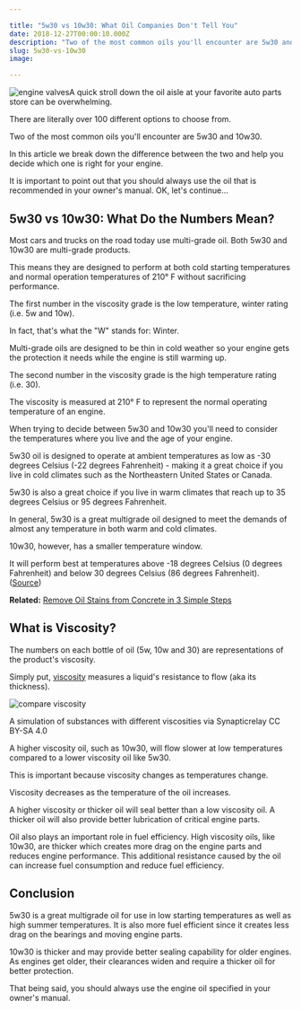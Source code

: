 ```yaml
---

title: "5w30 vs 10w30: What Oil Companies Don't Tell You"
date: 2018-12-27T00:00:10.000Z
description: "Two of the most common oils you'll encounter are 5w30 and 10w30. In this article we break down the important difference between the two..."
slug: 5w30-vs-10w30
image:

---
```


<img src="https://www.hcdmag.com/wp-content/uploads/engine-valves-photo-300x200.jpg" alt="engine valves " />A quick stroll down the oil aisle at your favorite auto parts store can be overwhelming. 

There are literally over 100 different options to choose from.

Two of the most common oils you'll encounter are 5w30 and 10w30. 

In this article we break down the difference between the two and help you decide which one is right for your engine.

It is important to point out that you should always use the oil that is recommended in your owner's manual. OK, let's continue...

<h2>5w30 vs 10w30: What Do the Numbers Mean?</h2>

Most cars and trucks on the road today use multi-grade oil. Both 5w30 and 10w30 are multi-grade products. 

This means they are designed to perform at both cold starting temperatures and normal operation temperatures of 210° F without sacrificing performance.

The first number in the viscosity grade is the low temperature, winter rating (i.e. 5w and 10w). 

In fact, that's what the "W" stands for: Winter. 

Multi-grade oils are designed to be thin in cold weather so your engine gets the protection it needs while the engine is still warming up. 

The second number in the viscosity grade is the high temperature rating (i.e. 30). 

The viscosity is measured at 210° F to represent the normal operating temperature of an engine.

When trying to decide between 5w30 and 10w30 you'll need to consider the temperatures where you live and the age of your engine.

5w30 oil is designed to operate at ambient temperatures as low as -30 degrees Celsius (-22 degrees Fahrenheit) - making it a great choice if you live in cold climates such as the Northeastern United States or Canada. 

5w30 is also a great choice if you live in warm climates that reach up to 35 degrees Celsius or 95 degrees Fahrenheit.

In general, 5w30 is a great multigrade oil designed to meet the demands of almost any temperature in both warm and cold climates.

10w30, however, has a smaller temperature window. 

It will perform best at temperatures above -18 degrees Celsius (0 degrees Fahrenheit) and below 30 degrees Celsius (86 degrees Fahrenheit). (<a href="http://www.machinerylubrication.com/Read/30197/choose-engine-oil" target="_blank">Source</a>)

<strong>Related:</strong> <a href="https://www.doorwaysmagazine.com/remove-oil-stains-from-concrete-driveway/" target="_blank">Remove Oil Stains from Concrete in 3 Simple Steps</a>

<h2>What is Viscosity?</h2>

The numbers on each bottle of oil (5w, 10w and 30) are representations of the product's viscosity. 

Simply put, <a href="https://en.wikipedia.org/wiki/Viscosity" target="_blank">viscosity</a> measures a liquid's resistance to flow (aka its thickness). 

<img src="https://www.hcdmag.com/wp-content/uploads/compare-viscosity.gif" alt="compare viscosity" /> <p class="caption">A simulation of substances with different viscosities via Synapticrelay CC BY-SA 4.0</p>

A higher viscosity oil, such as 10w30, will flow slower at low temperatures compared to a lower viscosity oil like 5w30.

This is important because viscosity changes as temperatures change. 

Viscosity decreases as the temperature of the oil increases.

A higher viscosity or thicker oil will seal better than a low viscosity oil. A thicker oil will also provide better lubrication of critical engine parts.

Oil also plays an important role in fuel efficiency. High viscosity oils, like 10w30, are thicker which creates more drag on the engine parts and reduces engine performance. This additional resistance caused by the oil can increase fuel consumption and reduce fuel efficiency.

<h2>Conclusion</h2>

5w30 is a great multigrade oil for use in low starting temperatures as well as high summer temperatures. It is also more fuel efficient since it creates less drag on the bearings and moving engine parts.

10w30 is thicker and may provide better sealing capability for older engines. As engines get older, their clearances widen and require a thicker oil for better protection.

That being said, you should always use the engine oil specified in your owner's manual.
